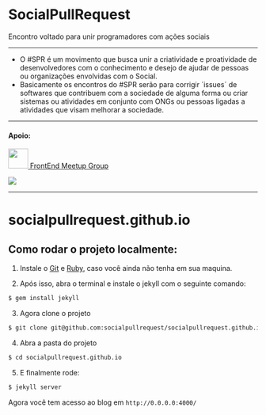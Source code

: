 # SocialPullRequest
Encontro voltado para unir programadores com ações sociais

***

* O #SPR é um movimento que busca unir a criatividade e proatividade de desenvolvedores com o conhecimento e desejo de ajudar de pessoas ou organizações envolvidas com o Social.
* Basicamente os encontros do #SPR serão para corrigir ´issues´ de softwares que contribuem com a sociedade de alguma forma ou criar sistemas ou atividades em conjunto com ONGs ou pessoas ligadas a atividades que visam melhorar a sociedade.

***

#### Apoio: 
<a href="https://t.co/ITBb1EQ2vG" target="_blank"><img height="40px;" src="https://pbs.twimg.com/profile_images/639257565717729280/RimYprus.png"> FrontEnd Meetup Group</a>

<a href="https://plus.google.com/+GDGRiodeJaneiroOficial" target="_blank"><img src="http://farm1.staticflickr.com/591/23771435115_af0eaebc15_b.jpg"></a>



***
# socialpullrequest.github.io

## Como rodar o projeto localmente:

1. Instale o [Git](http://git-scm.com/downloads) e [Ruby](http://www.ruby-lang.org/pt/downloads/), caso você ainda não tenha em sua maquina.

2. Após isso, abra o terminal e instale o jekyll com o seguinte comando:

  ```sh
  $ gem install jekyll
  ```

3. Agora clone o projeto

  ```sh
  $ git clone git@github.com:socialpullrequest/socialpullrequest.github.io.git
  ```

4. Abra a pasta do projeto

  ```sh
  $ cd socialpullrequest.github.io
  ```

5. E finalmente rode:

  ```sh
  $ jekyll server
  ```

Agora você tem acesso ao blog em `http://0.0.0.0:4000/`
